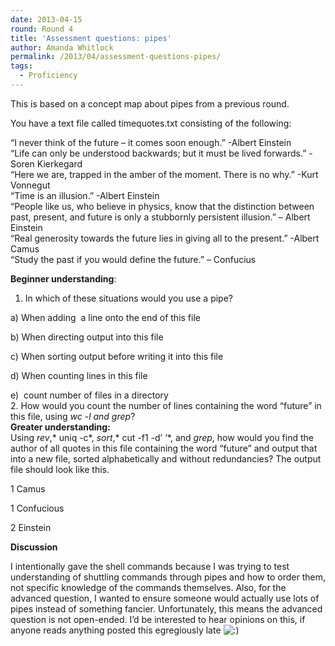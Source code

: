 ```yaml
---
date: 2013-04-15
round: Round 4
title: 'Assessment questions: pipes'
author: Amanda Whitlock
permalink: /2013/04/assessment-questions-pipes/
tags:
  - Proficiency
---
```

This is based on a concept map about pipes from a previous round.

You have a text file called timequotes.txt consisting of the following:

“I never think of the future &#8211; it comes soon enough.” -Albert Einstein  
“Life can only be understood backwards; but it must be lived forwards.” -Soren Kierkegard  
“Here we are, trapped in the amber of the moment. There is no why.” -Kurt Vonnegut  
“Time is an illusion.” -Albert Einstein  
&#8220;People like us, who believe in physics, know that the distinction between past, present, and future is only a stubbornly persistent illusion.&#8221; &#8211; Albert Einstein  
“Real generosity towards the future lies in giving all to the present.” -Albert Camus  
“Study the past if you would define the future.” &#8211; Confucius

**Beginner understanding**:

1. In which of these situations would you use a pipe?

a) When adding  a line onto the end of this file

b) When directing output into this file

c) When sorting output before writing it into this file

d) When counting lines in this file

e)  count number of files in a directory  
2. How would you count the number of lines containing the word &#8220;future&#8221; in this file, using *wc -l *and* grep*?  
**Greater understanding:**  
Using *rev*,* uniq -c*, *sort*,* cut -f1 -d&#8217; &#8216;*, and *grep*, how would you find the author of all quotes in this file containing the word &#8220;future&#8221; and output that into a new file, sorted alphabetically and without redundancies? The output file should look like this.

1 Camus

1 Confucious

2 Einstein

**Discussion**

I intentionally gave the shell commands because I was trying to test understanding of shuttling commands through pipes and how to order them, not specific knowledge of the commands themselves. Also, for the advanced question, I wanted to ensure someone would actually use lots of pipes instead of something fancier. Unfortunately, this means the advanced question is not open-ended. I&#8217;d be interested to hear opinions on this, if anyone reads anything posted this egregiously late <img src="http://localhost:8080/wp-includes/images/smilies/icon_smile.gif" alt=":)" class="wp-smiley" />
